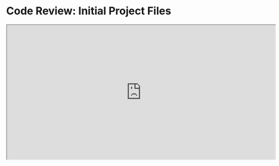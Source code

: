 # Code Review: Initial Project Files
<div align="center">
<HTML>
   <CENTER><iframe width="720" height="360"
  src="https://youtu.be/ePZdA_UjNsE">
  </iframe> </CENTER>
</HTML>

</div>
